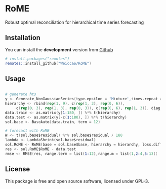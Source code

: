# RoME
 Robust optimal reconciliation for hierarchical time series forecasting

 
## Installation
You can install the **development** version from
[Github](https://github.com/Weiccao/RoME)

```s
# install.packages("remotes")
remotes::install_github("Weiccao/RoME")
```

## Usage

```s

# generate hts
y <- Generate_NonGaussianSeries(type.epsilon = 'Mixture',times.repeat = 1)
hierarchy <- rbind(rep(1, 9), c(rep(1, 3), rep(0, 6)),
     c(rep(0, 3), rep(1, 3), rep(0, 3)), c(rep(0, 6), rep(1, 3)), diag(1, 9))
data.train <- as.matrix(y[1:180, ]) %*% t(hierarchy)
data.test <- as.matrix(y[-c(1:180), ]) %*% t(hierarchy)
sol.base <- BaseAuto(data.train, term = 12)

# forecast with RoME
W <- t(sol.base$residual) %*% sol.base$residual / 180
lambda <- LambdaShrink(sol.base$residual)
sol.RoME <- RoME(base = sol.base$base, hierarchy = hierarchy, loss.diff = DiffLoss(type = 'LS'))
res <- sol.RoME$RoME - data.test
rmse <- RMSE(res, range.term = list(1:12),range.m = list(1,2:4,5:13))
```

## License

This package is free and open source software, licensed under GPL-3.
